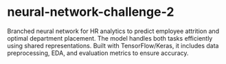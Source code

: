 # neural-network-challenge-2
Branched neural network for HR analytics to predict employee attrition and optimal department placement. The model handles both tasks efficiently using shared representations. Built with TensorFlow/Keras, it includes data preprocessing, EDA, and evaluation metrics to ensure accuracy. 
